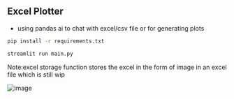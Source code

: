 ## Excel Plotter

- using pandas ai to chat with excel/csv file or for generating plots

```bash
pip install -r requirements.txt
```

```bash
streamlit run main.py
```

Note:excel storage function stores the excel in the form of image in an excel file which is still wip

![image](https://github.com/user-attachments/assets/1d0cce78-49ad-41b4-997c-4994eb31c3d5)
